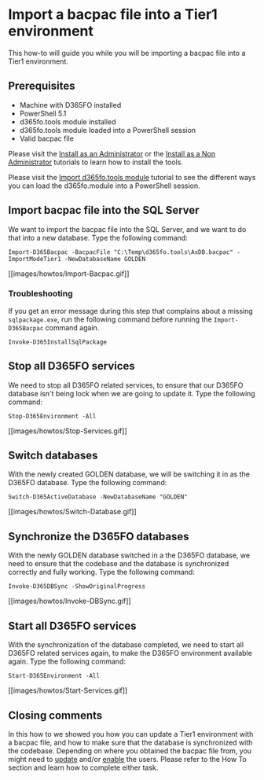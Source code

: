 ﻿# **Import a bacpac file into a Tier1 environment**

This how-to will guide you while you will be importing a bacpac file into a Tier1 environment.

## **Prerequisites**
* Machine with D365FO installed
* PowerShell 5.1
* d365fo.tools module installed
* d365fo.tools module loaded into a PowerShell session
* Valid bacpac file

Please visit the [Install as an Administrator](https://github.com/d365collaborative/d365fo.tools/wiki/Tutorial-Install-Administrator) or the [Install as a Non Administrator](https://github.com/d365collaborative/d365fo.tools/wiki/Tutorial-Install-Non-Administrator) tutorials to learn how to install the tools.

Please visit the [Import d365fo.tools module](https://github.com/d365collaborative/d365fo.tools/wiki/Tutorial-Import-Module) tutorial to see the different ways you can load the d365fo.module into a PowerShell session.

## **Import bacpac file into the SQL Server**
We want to import the bacpac file into the SQL Server, and we want to do that into a new database. Type the following command:

```
Import-D365Bacpac -BacpacFile "C:\Temp\d365fo.tools\AxDB.bacpac" -ImportModeTier1 -NewDatabaseName GOLDEN
```

[[images/howtos/Import-Bacpac.gif]]

### Troubleshooting

If you get an error message during this step that complains about a missing `sqlpackage.exe`, run the following command before running the `Import-D365Bacpac` command again.

```
Invoke-D365InstallSqlPackage
```

## **Stop all D365FO services**
We need to stop all D365FO related services, to ensure that our D365FO database isn't being lock when we are going to update it. Type the following command:

```
Stop-D365Environment -All
```

[[images/howtos/Stop-Services.gif]]

## **Switch databases**
With the newly created GOLDEN database, we will be switching it in as the D365FO database. Type the following command:

```
Switch-D365ActiveDatabase -NewDatabaseName "GOLDEN"
```

[[images/howtos/Switch-Database.gif]]

## **Synchronize the D365FO databases**
With the newly GOLDEN database switched in a the D365FO database, we need to ensure that the codebase and the database is synchronized correctly and fully working. Type the following command:

```
Invoke-D365DBSync -ShowOriginalProgress
```

[[images/howtos/Invoke-DBSync.gif]]

## **Start all D365FO services**
With the synchronization of the database completed, we need to start all D365FO related services again, to make the D365FO environment available again. Type the following command:

```
Start-D365Environment -All
```

[[images/howtos/Start-Services.gif]]

## **Closing comments**
In this how to we showed you how you can update a Tier1 environment with a bacpac file, and how to make sure that the database is synchronized with the codebase. Depending on where you obtained the bacpac file from, you might need to [update](How-To-Update-Users-In-Db.md) and/or [enable](How-To-Enable-Users-In-Db.md) the users. Please refer to the How To section and learn how to complete either task.
